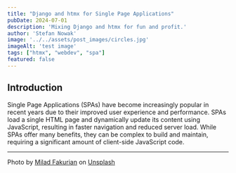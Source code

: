 ```yaml
---
title: "Django and htmx for Single Page Applications"
pubDate: 2024-07-01
description: 'Mixing Django and htmx for fun and profit.'
author: 'Stefan Nowak'
image: '../../assets/post_images/circles.jpg'
imageAlt: 'test image'
tags: ["htmx", "webdev", "spa"]
featured: false
---
```


## Introduction

Single Page Applications (SPAs) have become increasingly popular in recent years due to their improved user experience and performance. SPAs load a single HTML page and dynamically update its content using JavaScript, resulting in faster navigation and reduced server load. While SPAs offer many benefits, they can be complex to build and maintain, requiring a significant amount of client-side JavaScript code.

----

Photo by <a href="https://unsplash.com/@fakurian?utm_content=creditCopyText&utm_medium=referral&utm_source=unsplash">Milad Fakurian</a> on <a href="https://unsplash.com/photos/yellow-and-white-balloons-on-orange-surface-PGdW_bHDbpI?utm_content=creditCopyText&utm_medium=referral&utm_source=unsplash">Unsplash</a>
  